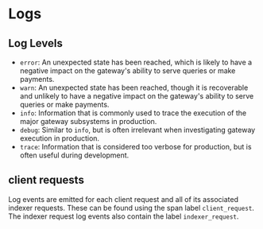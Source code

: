 # Logs

## Log Levels

- `error`: An unexpected state has been reached, which is likely to have a negative impact on the gateway's ability to serve queries or make payments.
- `warn`: An unexpected state has been reached, though it is recoverable and unlikely to have a negative impact on the gateway's ability to serve queries or make payments.
- `info`: Information that is commonly used to trace the execution of the major gateway subsystems in production.
- `debug`: Similar to `info`, but is often irrelevant when investigating gateway execution in production.
- `trace`: Information that is considered too verbose for production, but is often useful during development.

## client requests

Log events are emitted for each client request and all of its associated indexer requests. These can be found using the span label `client_request`. The indexer request log events also contain the label `indexer_request`.
